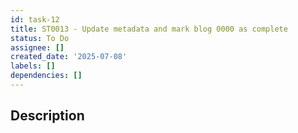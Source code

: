 ```yaml
---
id: task-12
title: ST0013 - Update metadata and mark blog 0000 as complete
status: To Do
assignee: []
created_date: '2025-07-08'
labels: []
dependencies: []
---
```


## Description
